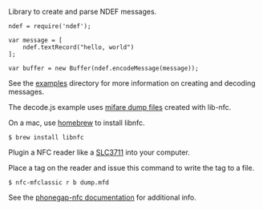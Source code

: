 Library to create and parse NDEF messages.

    ndef = require('ndef');
    
    var message = [
        ndef.textRecord("hello, world")
    ];
    
    var buffer = new Buffer(ndef.encodeMessage(message));
    
See the [examples](examples) directory for more information on creating and decoding messages.

The decode.js example uses [mifare dump files](http://nfc-tools.org/index.php?title=Libnfc:nfc-mfclassic) created with lib-nfc.

On a mac, use [homebrew](http://mxcl.github.io/homebrew/) to install libnfc.

    $ brew install libnfc
    
Plugin a NFC reader like a [SLC3711](http://www.identive-group.com/products-and-solutions/identification-products/mobility-solutions/mobile-readers/scl3711-contactless-usb-smart-card-reader) into your computer.

Place a tag on the reader and issue this command to write the tag to a file.

    $ nfc-mfclassic r b dump.mfd

See the [phonegap-nfc documentation](https://github.com/chariotsolutions/phonegap-nfc#ndef) for additional info.

